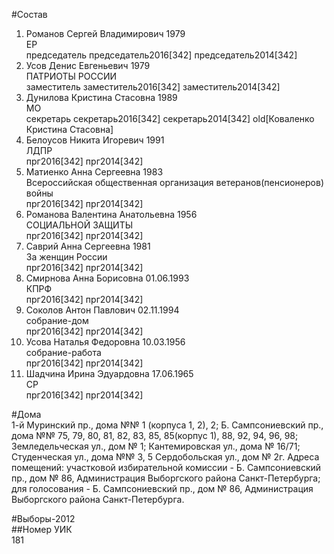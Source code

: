 #Состав  
1. Романов Сергей Владимирович 1979  
    ЕР  
    председатель председатель2016[342] председатель2014[342]  
2. Усов Денис Евгеньевич 1979  
    ПАТРИОТЫ РОССИИ  
    заместитель заместитель2016[342] заместитель2014[342]  
3. Дунилова Кристина Стасовна 1989  
    МО  
    секретарь секретарь2016[342] секретарь2014[342] old[Коваленко Кристина Стасовна]  
4. Белоусов Никита Игоревич 1991  
    ЛДПР  
    прг2016[342] прг2014[342]  
5. Матиенко Анна Сергеевна 1983  
    Всероссийская общественная организация ветеранов(пенсионеров) войны  
    прг2016[342] прг2014[342]  
6. Романова Валентина Анатольевна 1956  
    СОЦИАЛЬНОЙ ЗАЩИТЫ  
    прг2016[342] прг2014[342]  
7. Саврий Анна Сергеевна 1981  
    За женщин России  
    прг2016[342] прг2014[342]  
8. Смирнова Анна Борисовна 01.06.1993  
    КПРФ  
    прг2016[342] прг2014[342]  
9. Соколов Антон Павлович 02.11.1994  
    собрание-дом  
    прг2016[342] прг2014[342]  
10. Усова Наталья Федоровна 10.03.1956  
    собрание-работа  
    прг2016[342] прг2014[342]  
11. Шадчина Ирина Эдуардовна 17.06.1965  
    СР  
    прг2016[342] прг2014[342]  
  
#Дома  
1-й Муринский пр., дома №№ 1 (корпуса 1, 2), 2; Б. Сампсониевский пр., дома №№ 75, 79, 80, 81, 82, 83, 85, 85(корпус 1), 88, 92, 94, 96, 98; Земледельческая ул., дом № 1; Кантемировская ул., дома № 16/71; Студенческая ул., дома №№ 3, 5 Сердобольская ул., дом № 2г. Адреса помещений: участковой избирательной комиссии - Б. Сампсониевский пр., дом № 86, Администрация Выборгского района Санкт-Петербурга; для голосования - Б. Сампсониевский пр., дом № 86, Администрация Выборгского района Санкт-Петербурга.  
  
#Выборы-2012  
##Номер УИК  
181  
